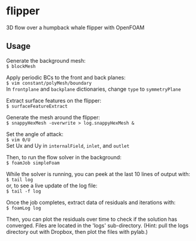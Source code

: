 flipper
=======

3D flow over a humpback whale flipper with OpenFOAM

Usage
-----

Generate the background mesh:  
`$ blockMesh`  

Apply periodic BCs to the front and back planes:  
`$ vim constant/polyMesh/boundary`  
In `frontplane` and `backplane` dictionaries, change `type` to `symmetryPlane`

Extract surface features on the flipper:  
`$ surfaceFeatureExtract`

Generate the mesh around the flipper:  
`$ snappyHexMesh -overwrite > log.snappyHexMesh &`

Set the angle of attack:  
`$ vim 0/U`  
Set Ux and Uy in `internalField`, `inlet`, and `outlet`

Then, to run the flow solver in the background:  
`$ foamJob simpleFoam`

While the solver is running, you can peek at the last 10 lines of output with:  
`$ tail log`  
or, to see a live update of the log file:  
`$ tail -f log`

Once the job completes, extract data of residuals and iterations with:  
`$ foamLog log`

Then, you can plot the residuals over time to check if the solution has
converged. Files are located in the 'logs' sub-directory. (Hint: pull the logs
directory out with Dropbox, then plot the files with pylab.)
